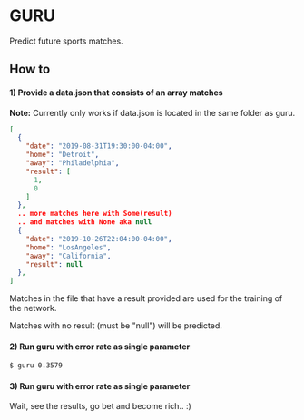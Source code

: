 # GURU

Predict future sports matches.

## How to

#### 1) Provide a data.json that consists of an array matches

**Note:** Currently only works if data.json is located in the same folder as guru.

```json
[
  {
    "date": "2019-08-31T19:30:00-04:00",
    "home": "Detroit",
    "away": "Philadelphia",
    "result": [
      1,
      0
    ]
  },
  .. more matches here with Some(result)
  .. and matches with None aka null
  {
    "date": "2019-10-26T22:04:00-04:00",
    "home": "LosAngeles",
    "away": "California",
    "result": null
  },
]
```

Matches in the file that have a result provided are used for the training
of the network. 

Matches with no result (must be "null") will be predicted. 

#### 2) Run guru with error rate as single parameter

```bash
$ guru 0.3579
```

#### 3) Run guru with error rate as single parameter

Wait, see the results, go bet and become rich.. :)
